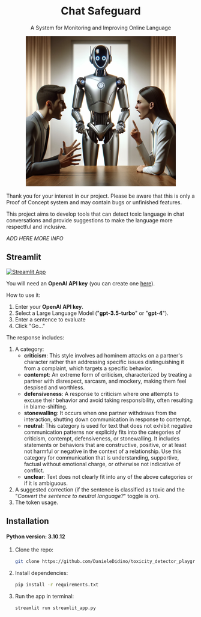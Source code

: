 <h1 align="center">Chat Safeguard</h1>

<p align="center">A System for Monitoring and Improving Online Language</p>

<p align="center">
<img src=".streamlit/image_1.png" alt="drawing" width="400"/>
</p>

Thank you for your interest in our project. Please be aware that this is only a Proof of Concept system and may contain bugs or unfinished features.

This project aims to develop tools that can detect toxic language in chat conversations and provide suggestions to make the language more respectful and inclusive.

*ADD HERE MORE INFO*

## Streamlit

[![Streamlit App](https://static.streamlit.io/badges/streamlit_badge_black_white.svg)](https://toxicitydetectorplayground-lvw8o7nmowk5hrmssbvm5y.streamlit.app/)

You will need an <b>OpenAI API key</b> (you can create one [here](https://platform.openai.com/account/api-keys)).

How to use it:
1. Enter your <b>OpenAI API key</b>.
2. Select a Large Language Model ("<b>gpt-3.5-turbo</b>" or "<b>gpt-4</b>").
3. Enter a sentence to evaluate
4. Click "Go..."

The response includes:
1. A category:
   - <b>criticism</b>: This style involves ad hominem attacks on a partner's character rather than addressing specific issues distinguishing it from a complaint, which targets a specific behavior.
   - <b>contempt</b>: An extreme form of criticism, characterized by treating a partner with disrespect, sarcasm, and mockery, making them feel despised and worthless.
   - <b>defensiveness</b>: A response to criticism where one attempts to excuse their behavior and avoid taking responsibility, often resulting in blame-shifting.
   - <b>stonewalling</b>: It occurs when one partner withdraws from the interaction, shutting down communication in response to contempt.
   - <b>neutral</b>: This category is used for text that does not exhibit negative communication patterns nor explicitly fits into the categories of criticism, contempt, defensiveness, or stonewalling. It includes statements or behaviors that are constructive, positive, or at least not harmful or negative in the context of a relationship. Use this category for communication that is understanding, supportive, factual without emotional charge, or otherwise not indicative of conflict. 
   - <b>unclear</b>: Text does not clearly fit into any of the above categories or if it is ambiguous.
2. A suggested correction (if the sentence is classified as toxic and the "<i>Convert the sentence to neutral language?</i>" toggle is on).
3. The token usage.

## Installation

#### Python version: 3.10.12

1. Clone the repo:

    ```bash
    git clone https://github.com/DanieleDidino/toxicity_detector_playground.git
    ```

2. Install dependencies:

    ```bash
    pip install -r requirements.txt
    ```
   
3. Run the app in terminal:
   
    ```bash
    streamlit run streamlit_app.py
    ```
